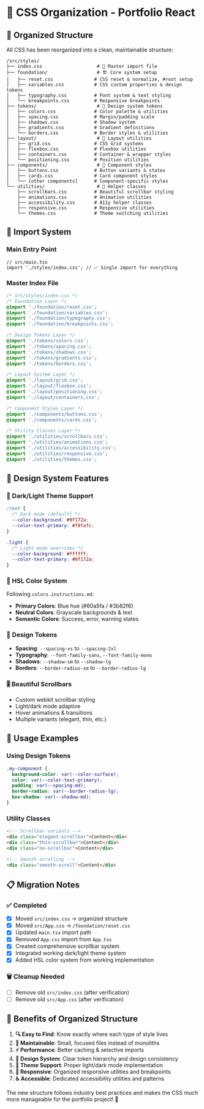 # 🎨 CSS Organization - Portfolio React

## 📁 Organized Structure

All CSS has been reorganized into a clean, maintainable structure:

```
/src/styles/
├── index.css                    # 🎯 Master import file
├── foundation/                  # 🏗️ Core system setup
│   ├── reset.css               # CSS reset & normalize, #root setup
│   ├── variables.css           # CSS custom properties & design tokens
│   ├── typography.css          # Font system & text styling
│   └── breakpoints.css         # Responsive breakpoints
├── tokens/                      # 🎨 Design system tokens
│   ├── colors.css              # Color palette & utilities
│   ├── spacing.css             # Margin/padding scale
│   ├── shadows.css             # Shadow system
│   ├── gradients.css           # Gradient definitions
│   └── borders.css             # Border styles & utilities
├── layout/                      # 📐 Layout utilities
│   ├── grid.css                # CSS Grid systems
│   ├── flexbox.css             # Flexbox utilities
│   ├── containers.css          # Container & wrapper styles
│   └── positioning.css         # Position utilities
├── components/                  # 🧩 Component styles
│   ├── buttons.css             # Button variants & states
│   ├── cards.css               # Card component styles
│   └── [other components]      # Component-specific styles
└── utilities/                   # 🔧 Helper classes
    ├── scrollbars.css          # Beautiful scrollbar styling
    ├── animations.css          # Animation utilities
    ├── accessibility.css       # A11y helper classes
    ├── responsive.css          # Responsive utilities
    └── themes.css              # Theme switching utilities
```

## 🎯 Import System

### Main Entry Point

```tsx
// src/main.tsx
import './styles/index.css'; // ✅ Single import for everything
```

### Master Index File

```css
/* src/styles/index.css */
/* Foundation Layer */
@import './foundation/reset.css';
@import './foundation/variables.css';
@import './foundation/typography.css';
@import './foundation/breakpoints.css';

/* Design Tokens Layer */
@import './tokens/colors.css';
@import './tokens/spacing.css';
@import './tokens/shadows.css';
@import './tokens/gradients.css';
@import './tokens/borders.css';

/* Layout System Layer */
@import './layout/grid.css';
@import './layout/flexbox.css';
@import './layout/positioning.css';
@import './layout/containers.css';

/* Component Styles Layer */
@import './components/buttons.css';
@import './components/cards.css';

/* Utility Classes Layer */
@import './utilities/scrollbars.css';
@import './utilities/animations.css';
@import './utilities/accessibility.css';
@import './utilities/responsive.css';
@import './utilities/themes.css';
```

## 🎨 Design System Features

### 🌙 Dark/Light Theme Support

```css
:root {
  /* Dark mode (default) */
  --color-background: #0f172a;
  --color-text-primary: #f8fafc;
}

.light {
  /* Light mode overrides */
  --color-background: #ffffff;
  --color-text-primary: #0f172a;
}
```

### 🎯 HSL Color System

Following `colors.instructions.md`:

- **Primary Colors**: Blue hue (#60a5fa / #3b82f6)
- **Neutral Colors**: Grayscale backgrounds & text
- **Semantic Colors**: Success, error, warning states

### 📏 Design Tokens

- **Spacing**: `--spacing-xs` to `--spacing-2xl`
- **Typography**: `--font-family-sans`, `--font-family-mono`
- **Shadows**: `--shadow-sm` to `--shadow-lg`
- **Borders**: `--border-radius-sm` to `--border-radius-lg`

### 🎚️ Beautiful Scrollbars

- Custom webkit scrollbar styling
- Light/dark mode adaptive
- Hover animations & transitions
- Multiple variants (elegant, thin, etc.)

## 🔧 Usage Examples

### Using Design Tokens

```css
.my-component {
  background-color: var(--color-surface);
  color: var(--color-text-primary);
  padding: var(--spacing-md);
  border-radius: var(--border-radius-lg);
  box-shadow: var(--shadow-md);
}
```

### Utility Classes

```html
<!-- Scrollbar variants -->
<div class="elegant-scrollbar">Content</div>
<div class="thin-scrollbar">Content</div>
<div class="no-scrollbar">Content</div>

<!-- Smooth scrolling -->
<div class="smooth-scroll">Content</div>
```

## 📋 Migration Notes

### ✅ Completed

- [x] Moved `src/index.css` → organized structure
- [x] Moved `src/App.css` → `/foundation/reset.css`
- [x] Updated `main.tsx` import path
- [x] Removed `App.css` import from `App.tsx`
- [x] Created comprehensive scrollbar system
- [x] Integrated working dark/light theme system
- [x] Added HSL color system from working implementation

### 🗑️ Cleanup Needed

- [ ] Remove old `src/index.css` (after verification)
- [ ] Remove old `src/App.css` (after verification)

## 🎯 Benefits of Organized Structure

1. **🔍 Easy to Find**: Know exactly where each type of style lives
2. **🔧 Maintainable**: Small, focused files instead of monoliths
3. **⚡ Performance**: Better caching & selective imports
4. **🎨 Design System**: Clear token hierarchy and design consistency
5. **🌙 Theme Support**: Proper light/dark mode implementation
6. **📱 Responsive**: Organized responsive utilities and breakpoints
7. **♿ Accessible**: Dedicated accessibility utilities and patterns

The new structure follows industry best practices and makes the CSS much more manageable for the portfolio project! 🚀
